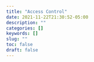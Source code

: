 ```yaml
---
title: "Access Control"
date: 2021-11-22T21:30:52-05:00
description: ""
categories: []
keywords: []
slug: ""
toc: false
draft: false
---
```

